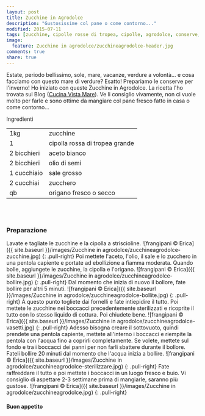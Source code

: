 ```yaml
---
layout: post
title: Zucchine in Agrodolce
description: "Gustosissime col pane o come contorno..."
modified: 2015-07-11
tags: [zucchine, cipolle rosse di tropea, cipolle, agrodolce, conserve, vegan]
image:
  feature: Zucchine in agrodolce/zucchineagrodolce-header.jpg
comments: true
share: true
---
```


Estate, periodo bellissimo, sole, mare, vacanze, verdure a volontà... e cosa facciamo con questo mare di verdure? Esatto! Prepariamo le conserve per l'inverno! Ho iniziato con queste Zucchine in Agrodolce. La ricetta l'ho trovata sul Blog (<a href="http://blog.giallozafferano.it/cucinavistamare/zucchine-in-agrodolce/" target="_blank">Cucina Vista Mare</a>). Ve li consiglio vivamente, non ci vuole molto per farle e sono ottime da mangiare col pane fresco fatto in casa o come contorno...


<div class="ingredients">
  <div class="ingredients-title">Ingredienti</div>
  <table>
    <tbody>
      <tr>
        <td>1kg</td>
        <td>zucchine</td>
      </tr>
      <tr>
        <td>1</td>
        <td>cipolla rossa di tropea grande</td>
      </tr>
      <tr>
        <td>2 bicchieri</td>
        <td>aceto bianco</td>
      </tr>
      <tr>
        <td>2 bicchieri</td>
        <td>olio di semi</td>
      </tr>
      <tr>
        <td>1 cucchiaio</td>
        <td>sale grosso</td>
      </tr>
      <tr>
        <td>2 cucchiai</td>
        <td>zucchero</td>
      </tr>
      <tr>
        <td>qb</td>
        <td>origano fresco o secco</td>
      </tr>
    </tbody>
  </table>
  <br></br>
</div>


<h3>
  <font color="grey">
    <i class="icon-cogs"></i>
  </font> Preparazione
</h3>

Lavate e tagliate le zucchine e la cipolla a striscioline.
![frangipani © Erica]({{ site.baseurl }}/images/Zucchine in agrodolce/zucchineagrodolce-zucchine.jpg)
{: .pull-right}
Poi mettete l'aceto, l'olio, il sale e lo zucchero in una pentola capiente e portate ad ebollizione a fiamma moderata. Quando bolle, aggiungete le zucchine, la cipolla e l'origano.
![frangipani © Erica]({{ site.baseurl }}/images/Zucchine in agrodolce/zucchineagrodolce-bollire.jpg)
{: .pull-right}
Dal momento che inizia di nuovo il bollore, fate bollire per altri 5 minuti.
![frangipani © Erica]({{ site.baseurl }}/images/Zucchine in agrodolce/zucchineagrodolce-bollite.jpg)
{: .pull-right}
A questo punto togliete dai fornelli e fate intiepidire il tutto. Poi mettete le zucchine nei boccacci precedentemente sterilizzati e ricoprite il tutto con lo stesso liquido di cottura. Poi chiudete bene.
![frangipani © Erica]({{ site.baseurl }}/images/Zucchine in agrodolce/zucchineagrodolce-vasetti.jpg)
{: .pull-right}
Adesso bisogna creare il sottovuoto, quindi prendete una pentola capiente, mettete all'interno i boccacci e riempite la pentola con l'acqua fino a coprirli completamente. Se volete, mettete sul fondo e tra i boccacci dei panni per non farli sbattere durante il bollore. Fateli bollire 20 minuti dal momento che l'acqua inizia a bollire.
![frangipani © Erica]({{ site.baseurl }}/images/Zucchine in agrodolce/zucchineagrodolce-sterilizzare.jpg)
{: .pull-right}
Fate raffreddare il tutto e poi mettete i boccacci in un luogo fresco e buio. Vi consiglio di aspettare 2-3 settimane prima di mangiarle, saranno più gustose.
![frangipani © Erica]({{ site.baseurl }}/images/Zucchine in agrodolce/zucchineagrodolce.jpg)
{: .pull-right}

<h4>Buon appetito
  <font color="red">
    <i class="icon-smile"></i>
  </font>
</h4>
